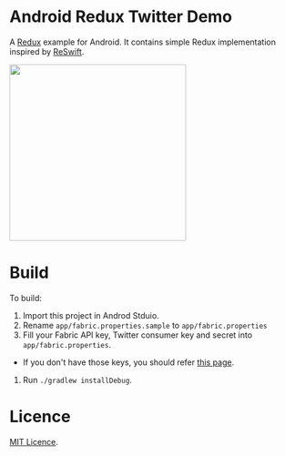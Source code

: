 # Android Redux Twitter Demo
A [Redux](http://redux.js.org) example for Android. It contains simple Redux implementation inspired by [ReSwift](https://github.com/ReSwift/ReSwift).

<img src="https://cloud.githubusercontent.com/assets/113420/15322300/e0a2f2e6-1c76-11e6-9231-c41a5a290c9e.gif" width="310">

# Build

To build:

1. Import this project in Androd Stduio.
1. Rename `app/fabric.properties.sample` to `app/fabric.properties`
1. Fill your Fabric API key, Twitter consumer key and secret into `app/fabric.properties`.
  - If you don't have those keys, you should refer [this page](https://fabric.io/kits/android/twitterkit/install).
1. Run `./gradlew installDebug`.

# Licence

[MIT Licence](https://opensource.org/licenses/mit-license).
